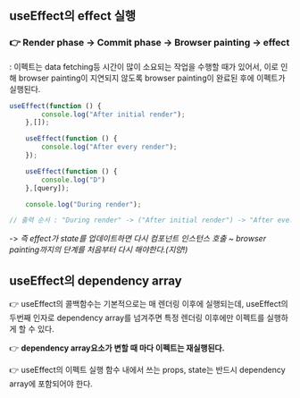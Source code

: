 ## useEffect의 effect 실행

### 👉 **Render phase -> Commit phase -> Browser painting -> effect**

: 이펙트는 data fetching등 시간이 많이 소요되는 작업을 수행할 때가 있어서, 이로 인해 browser painting이 지연되지 않도록 browser painting이 완료된 후에 이펙트가 실행된다.

```js
useEffect(function () {
        console.log("After initial render");
    },[]);

    useEffect(function () {
        console.log("After every render");
    });

    useEffect(function () {
        console.log("D")
    },[query]);

    console.log("During render");

// 출력 순서 : "During render" -> ("After initial render") -> "After every render" -> ("D")
```

-> *즉 effect가 state를 업데이트하면 다시 컴포넌트 인스턴스 호출 ~ browser painting까지의 단계를 처음부터 다시 해야한다.(지양!)*

## useEffect의 dependency array

👉 useEffect의 콜백함수는 기본적으로는 매 렌더링 이후에 실행되는데, useEffect의 두번째 인자로 dependency array를 넘겨주면 특정 렌더링 이후에만 이펙트를 실행하게 할 수 있다.

👉 **dependency array요소가 변할 때 마다 이펙트는 재실행된다.**

👉 useEffect의 이펙트 실행 함수 내에서 쓰는 props, state는 반드시 dependency array에 포함되어야 한다.


